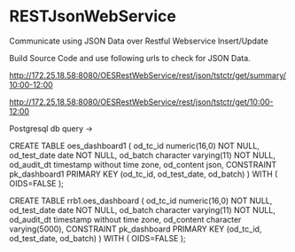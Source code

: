 # RESTJsonWebService
Communicate using JSON Data over Restful Webservice Insert/Update

Build Source Code and use following urls to check for JSON Data.

http://172.25.18.58:8080/OESRestWebService/rest/json/tstctr/get/summary/10:00-12:00

http://172.25.18.58:8080/OESRestWebService/rest/json/tstctr/get/10:00-12:00

Postgresql db query ->

CREATE TABLE oes_dashboard1
(
  od_tc_id numeric(16,0) NOT NULL,
  od_test_date date NOT NULL,
  od_batch character varying(11) NOT NULL,
  od_audit_dt timestamp without time zone,
  od_content json,
  CONSTRAINT pk_dashboard1 PRIMARY KEY (od_tc_id, od_test_date, od_batch)
)
WITH (
  OIDS=FALSE
);

CREATE TABLE rrb1.oes_dashboard
(
  od_tc_id numeric(16,0) NOT NULL,
  od_test_date date NOT NULL,
  od_batch character varying(11) NOT NULL,
  od_audit_dt timestamp without time zone,
  od_content character varying(5000),
  CONSTRAINT pk_dashboard PRIMARY KEY (od_tc_id, od_test_date, od_batch)
)
WITH (
  OIDS=FALSE
);
